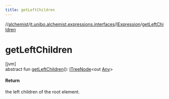 ```yaml
---
title: getLeftChildren
---
```

//[alchemist](../../../index.html)/[it.unibo.alchemist.expressions.interfaces](../index.html)/[IExpression](index.html)/[getLeftChildren](get-left-children.html)



# getLeftChildren



[jvm]\
abstract fun [getLeftChildren](get-left-children.html)(): [ITreeNode](../-i-tree-node/index.html)<out [Any](https://kotlinlang.org/api/latest/jvm/stdlib/kotlin/-any/index.html)>



#### Return



the left children of the root element.




